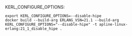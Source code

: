 KERL_CONFIGURE_OPTIONS:

```
export KERL_CONFIGURE_OPTIONS=--disable-hipe
docker build --build-arg ERLANG_VSN=21.1 --build-arg KERL_CONFIGURE_OPTIONS="--disable-hipe" -t apline-linux-erlang:21_1_disable_hipe .
```